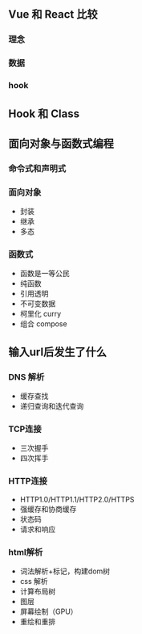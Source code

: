 ## Vue 和 React 比较
### 理念
### 数据
### hook

## Hook 和 Class

## 面向对象与函数式编程
### 命令式和声明式
### 面向对象
* 封装
* 继承
* 多态
### 函数式
* 函数是一等公民
* 纯函数
* 引用透明
* 不可变数据
* 柯里化 curry
* 组合 compose

## 输入url后发生了什么
### DNS 解析
* 缓存查找
* 递归查询和迭代查询
### TCP连接
* 三次握手
* 四次挥手
### HTTP连接
* HTTP1.0/HTTP1.1/HTTP2.0/HTTPS
* 强缓存和协商缓存
* 状态码
* 请求和响应
### html解析
* 词法解析+标记，构建dom树
* css 解析
* 计算布局树
* 图层
* 屏幕绘制（GPU）
* 重绘和重排
